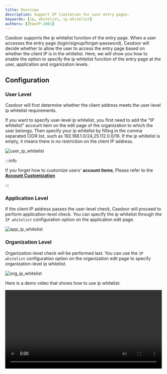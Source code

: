 ```yaml
---
title: Overview
description: Support IP limitation for user entry pages.
keywords: [ip, whitelist, ip whitelist]
authors: [ZhaoYP-2001]
---
```


Casdoor supports the ip whitelist function of the entry page. When a user accesses the entry page (login/signup/forget-password), Casdoor will decide whether to allow the user to access the entry page based on whether the client IP is in the whitelist. Here, we will show you how to enable the option to specify the ip whitelist function of the entry page at the user, application and organization levels.

## Configuration

### User Level

Casdoor will first determine whether the client address meets the user-level ip whitelist requirements.

If you want to specify user-level ip whitelist, you first need to add the "IP whitelist" account item on the edit page of the organization to which the user belongs. Then specify your ip whitelist by filling in the comma separated CIDR list, such as 192.168.1.0/24,25.112.0.0/16. If the ip whitelist is empty, it means there is no restriction on the client IP address.

![user_ip_whitelist](/img/ip-whitelist/user_ip_whitelist.png)

:::info

If you forget how to customize users' **account items**, Please refer to the **[Account Customization](organization/accountCustomization.md)**

:::

### Application Level

If the client IP address passes the user-level check, Casdoor will proceed to perform application-level check. You can specify the ip whitelist through the `IP whitelist` configuration option on the application edit page.

![app_ip_whitelist](/img/ip-whitelist/app_ip_whitelist.png)

### Organization Level

Organization-level check will be performed last. You can use the `IP whitelist` configuration option on the organization edit page to specify organization-level ip whitelist.

![org_ip_whitelist](/img/ip-whitelist/org_ip_whitelist.png)

Here is a demo video that shows how to use ip whitelist:

<video src="/img/ip-whitelist/ip_whitelist.mp4" controls="controls" width="100%"></video>
